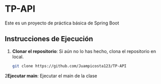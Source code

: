 # TP-API

Este es un proyecto de práctica básica de Spring Boot

## Instrucciones de Ejecución

1. **Clonar el repositorio**: Si aún no lo has hecho, clona el repositorio en local.
   ```bash
   git clone https://github.com/Juampicosta123/TP-API
    ```
2**Ejecutar main**: Ejecutar el main de la clase
